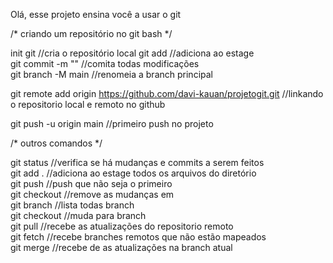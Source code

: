 Olá, esse projeto ensina você a usar o git

/* criando um repositório no git bash */

init git                        //cria o repositório local
git add <file>                  //adiciona <file> ao estage  
git commit -m "<description>"   //comita todas modificações  
git branch -M main              //renomeia a branch principal  

git remote add origin https://github.com/davi-kauan/projetogit.git    //linkando o repositorio local e remoto no github

git push -u origin main    //primeiro push no projeto

/* outros comandos */

git status              //verifica se há mudanças e commits a serem feitos  
git add .               //adiciona ao estage todos os arquivos do diretório    
git push                //push que não seja o primeiro  
git checkout <file>     //remove as mudanças em <file>  
git branch              //lista todas branch  
git checkout <branch>   //muda para branch <branch>  
git pull                //recebe as atualizações do repositorio remoto  
git fetch               //recebe branches remotos que não estão mapeados  
git merge <branch>      //recebe de as atualizações <branch> na branch atual  
